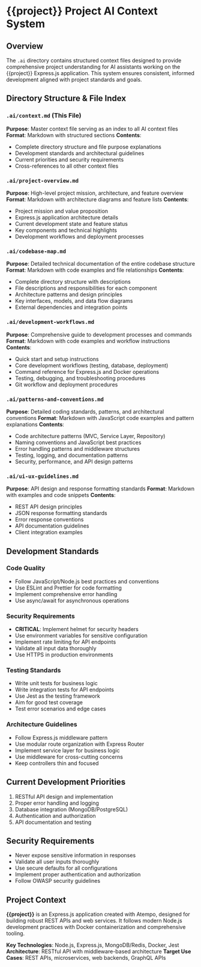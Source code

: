# {{project}} Project AI Context System

## Overview
The `.ai` directory contains structured context files designed to provide comprehensive project understanding for AI assistants working on the {{project}} Express.js application. This system ensures consistent, informed development aligned with project standards and goals.

## Directory Structure & File Index

### `.ai/context.md` (This File)
**Purpose**: Master context file serving as an index to all AI context files
**Format**: Markdown with structured sections
**Contents**:
- Complete directory structure and file purpose explanations
- Development standards and architectural guidelines
- Current priorities and security requirements
- Cross-references to all other context files

### `.ai/project-overview.md`
**Purpose**: High-level project mission, architecture, and feature overview
**Format**: Markdown with architecture diagrams and feature lists
**Contents**:
- Project mission and value proposition
- Express.js application architecture details
- Current development state and feature status
- Key components and technical highlights
- Development workflows and deployment processes

### `.ai/codebase-map.md`
**Purpose**: Detailed technical documentation of the entire codebase structure
**Format**: Markdown with code examples and file relationships
**Contents**:
- Complete directory structure with descriptions
- File descriptions and responsibilities for each component
- Architecture patterns and design principles
- Key interfaces, models, and data flow diagrams
- External dependencies and integration points

### `.ai/development-workflows.md`
**Purpose**: Comprehensive guide to development processes and commands
**Format**: Markdown with code examples and workflow instructions
**Contents**:
- Quick start and setup instructions
- Core development workflows (testing, database, deployment)
- Command reference for Express.js and Docker operations
- Testing, debugging, and troubleshooting procedures
- Git workflow and deployment procedures

### `.ai/patterns-and-conventions.md`
**Purpose**: Detailed coding standards, patterns, and architectural conventions
**Format**: Markdown with JavaScript code examples and pattern explanations
**Contents**:
- Code architecture patterns (MVC, Service Layer, Repository)
- Naming conventions and JavaScript best practices
- Error handling patterns and middleware structures
- Testing, logging, and documentation patterns
- Security, performance, and API design patterns

### `.ai/ui-ux-guidelines.md`
**Purpose**: API design and response formatting standards
**Format**: Markdown with examples and code snippets
**Contents**:
- REST API design principles
- JSON response formatting standards
- Error response conventions
- API documentation guidelines
- Client integration examples

## Development Standards

### Code Quality
- Follow JavaScript/Node.js best practices and conventions
- Use ESLint and Prettier for code formatting
- Implement comprehensive error handling
- Use async/await for asynchronous operations

### Security Requirements
- **CRITICAL**: Implement helmet for security headers
- Use environment variables for sensitive configuration
- Implement rate limiting for API endpoints
- Validate all input data thoroughly
- Use HTTPS in production environments

### Testing Standards
- Write unit tests for business logic
- Write integration tests for API endpoints
- Use Jest as the testing framework
- Aim for good test coverage
- Test error scenarios and edge cases

### Architecture Guidelines
- Follow Express.js middleware pattern
- Use modular route organization with Express Router
- Implement service layer for business logic
- Use middleware for cross-cutting concerns
- Keep controllers thin and focused

## Current Development Priorities
1. RESTful API design and implementation
2. Proper error handling and logging
3. Database integration (MongoDB/PostgreSQL)
4. Authentication and authorization
5. API documentation and testing

## Security Requirements
- Never expose sensitive information in responses
- Validate all user inputs thoroughly
- Use secure defaults for all configurations
- Implement proper authentication and authorization
- Follow OWASP security guidelines

## Project Context
**{{project}}** is an Express.js application created with Atempo, designed for building robust REST APIs and web services. It follows modern Node.js development practices with Docker containerization and comprehensive tooling.

**Key Technologies**: Node.js, Express.js, MongoDB/Redis, Docker, Jest
**Architecture**: RESTful API with middleware-based architecture
**Target Use Cases**: REST APIs, microservices, web backends, GraphQL APIs
